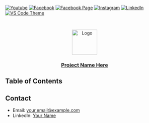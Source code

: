 [![Youtube][youtube-shield]][youtube-url]
[![Facebook][facebook-shield]][facebook-url]
[![Facebook Page][facebook-shield]][facebook-group-url]
[![Instagram][instagram-shield]][instagram-url]
[![LinkedIn][linkedin-shield]][linkedin-url]
[![VS Code Theme][vscode-shield]][vscode-theme-url]

<!-- PROJECT LOGO -->
<br />
<p align="center">
    <img src="https://i.ibb.co/c64q254/noyon-logo-dark.png" alt="Logo" width="80" height="80" />
    <h3 align="center">
        <a href="fdaf" target="_blank" >
            Project Name Here
        </a>
    </h3>
</p>

## Table of Contents

## Contact

- Email: [your.email@example.com](mailto:your.email@example.com)
- LinkedIn: [Your Name](https://linkedin.com/in/yourLinkedInProfile)

<!-- MARKDOWN LINKS & IMAGES -->

[youtube-shield]: https://img.shields.io/badge/-Youtube-black.svg?style=round-square&logo=youtube&color=555&logoColor=white
[youtube-url]: https://youtube.com/@deskofnoyon
[facebook-shield]: https://img.shields.io/badge/-Facebook-black.svg?style=round-square&logo=facebook&color=555&logoColor=white
[facebook-url]: https://facebook.com/noyonalways
[facebook-group-url]: https://facebook.com/webbronoyon
[instagram-shield]: https://img.shields.io/badge/-Instagram-black.svg?style=round-square&logo=instagram&color=555&logoColor=white
[instagram-url]: https://instagram.com/noyonalways
[linkedin-shield]: https://img.shields.io/badge/-LinkedIn-black.svg?style=round-square&logo=linkedin&colorB=555
[linkedin-url]: https://linkedin.com/in/noyonalways
[vscode-shield]: https://img.shields.io/badge/-VS%20Code%20Theme-black.svg?style=round-square&logo=visualstudiocode&colorB=555
[vscode-theme-url]: https://marketplace.visualstudio.com/items?itemName=noyonalways.codevibe-themes
